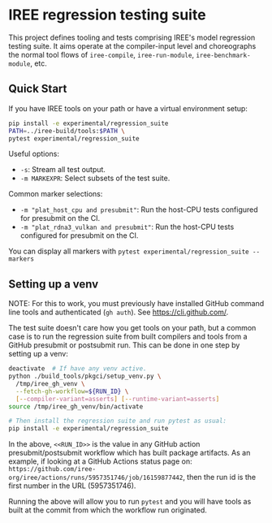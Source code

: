 # IREE regression testing suite

This project defines tooling and tests comprising IREE's model regression
testing suite. It aims operate at the compiler-input level and choreographs
the normal tool flows of `iree-compile`, `iree-run-module`,
`iree-benchmark-module`, etc.

## Quick Start

If you have IREE tools on your path or have a virtual environment setup:

```bash
pip install -e experimental/regression_suite
PATH=../iree-build/tools:$PATH \
pytest experimental/regression_suite
```

Useful options:

* `-s`: Stream all test output.
* `-m MARKEXPR`: Select subsets of the test suite.

Common marker selections:

* `-m "plat_host_cpu and presubmit"`: Run the host-CPU tests configured for
  presubmit on the CI.
* `-m "plat_rdna3_vulkan and presubmit"`: Run the host-CPU tests configured for
  presubmit on the CI.

You can display all markers with `pytest experimental/regression_suite --markers`

## Setting up a venv

NOTE: For this to work, you must previously have installed GitHub command line
tools and authenticated (`gh auth`). See https://cli.github.com/.

The test suite doesn't care how you get tools on your path, but a common
case is to run the regression suite from built compilers and tools from a
GitHub presubmit or postsubmit run. This can be done in one step by setting
up a venv:

```bash
deactivate  # If have any venv active.
python ./build_tools/pkgci/setup_venv.py \
  /tmp/iree_gh_venv \
  --fetch-gh-workflow=${RUN_ID} \
  [--compiler-variant=asserts] [--runtime-variant=asserts]
source /tmp/iree_gh_venv/bin/activate

# Then install the regression suite and run pytest as usual:
pip install -e experimental/regression_suite
```

In the above, `<<RUN_ID>>` is the value in any GitHub action presubmit/postsubmit
workflow which has built package artifacts. As an example, if looking at a GitHub
Actions status page on:
`https://github.com/iree-org/iree/actions/runs/5957351746/job/16159877442`, then
the run id is the first number in the URL (5957351746).

Running the above will allow you to run `pytest` and you will have tools as built
at the commit from which the workflow run originated.
